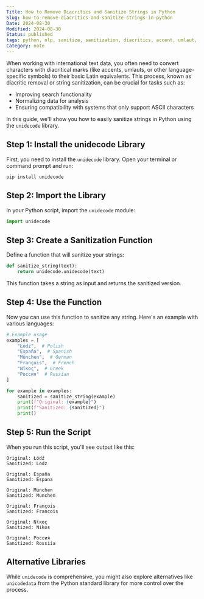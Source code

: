 ```yaml
---
Title: How to Remove Diacritics and Sanitize Strings in Python
Slug: how-to-remove-diacritics-and-sanitize-strings-in-python
Date: 2024-08-30
Modified: 2024-08-30
Status: published
tags: python, nlp, sanitize, sanitization, diacritics, accent, umlaut, unidecode, 
Category: note
---
```


When working with international text data, you often need to convert characters with diacritical marks (like accents, umlauts, or other language-specific symbols) to their basic Latin equivalents. This process, known as diacritic removal or string sanitization, can be crucial for tasks such as:

- Improving search functionality
- Normalizing data for analysis
- Ensuring compatibility with systems that only support ASCII characters

In this guide, we'll show you how to easily sanitize strings in Python using the `unidecode` library.

## Step 1: Install the unidecode Library

First, you need to install the `unidecode` library. Open your terminal or command prompt and run:

```
pip install unidecode
```

## Step 2: Import the Library

In your Python script, import the `unidecode` module:

```python
import unidecode
```

## Step 3: Create a Sanitization Function

Define a function that will sanitize your strings:

```python
def sanitize_string(text):
    return unidecode.unidecode(text)
```

This function takes a string as input and returns the sanitized version.

## Step 4: Use the Function

Now you can use this function to sanitize any string. Here's an example with various languages:

```python
# Example usage
examples = [
    "Łódź",  # Polish
    "España",  # Spanish
    "München",  # German
    "François",  # French
    "Νίκος",  # Greek
    "Россия"  # Russian
]

for example in examples:
    sanitized = sanitize_string(example)
    print(f"Original: {example}")
    print(f"Sanitized: {sanitized}")
    print()
```

## Step 5: Run the Script

When you run this script, you'll see output like this:

```
Original: Łódź
Sanitized: Lodz

Original: España
Sanitized: Espana

Original: München
Sanitized: Munchen

Original: François
Sanitized: Francois

Original: Νίκος
Sanitized: Nikos

Original: Россия
Sanitized: Rossiia
```


## Alternative Libraries
While `unidecode` is comprehensive, you might also explore alternatives like `unicodedata` from the Python standard library for more control over the process.

